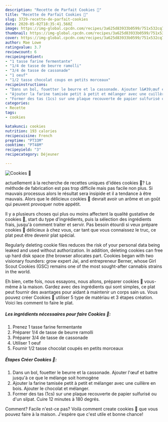 ```yaml
---
description: "Recette de Parfait Cookies 🍪"
title: "Recette de Parfait Cookies 🍪"
slug: 3729-recette-de-parfait-cookies
date: 2020-05-02T18:35:41.560Z
image: https://img-global.cpcdn.com/recipes/3a625d83933b0599/751x532cq70/cookies-🍪-photo-principale-de-la-recette.jpg
thumbnail: https://img-global.cpcdn.com/recipes/3a625d83933b0599/751x532cq70/cookies-🍪-photo-principale-de-la-recette.jpg
cover: https://img-global.cpcdn.com/recipes/3a625d83933b0599/751x532cq70/cookies-🍪-photo-principale-de-la-recette.jpg
author: Mae Lowe
ratingvalue: 3.7
reviewcount: 6
recipeingredient:
- "1 tasse farine fermentante"
- "1/4 de tasse de beurre ramolli"
- "3/4 de tasse de cassonade"
- "1 oeuf"
- "1/2 tasse chocolat coups en petits morceaux"
recipeinstructions:
- "Dans un bol, fouetter le beurre et la cassonade. Ajouter l&#39;œuf et battre jusqu&#39;à ce que le mélange soit homogène"
- "Ajouter la farine tamisée petit à petit et mélanger avec une cuillère en bois. Ajouter le chocolat et mélanger."
- "Former des tas (1cs) sur une plaque recouverte de papier sulfurisé ou d&#39;un silpat. Cuire 12 minutes à 180 degrés."
categories:
- Recette
tags:
- cookies

katakunci: cookies 
nutrition: 193 calories
recipecuisine: French
preptime: "PT33M"
cooktime: "PT48M"
recipeyield: "3"
recipecategory: Déjeuner

---
```



![Cookies 🍪](https://img-global.cpcdn.com/recipes/3a625d83933b0599/751x532cq70/cookies-🍪-photo-principale-de-la-recette.jpg)

actuellement à la recherche de recettes uniques d'idées cookies 🍪? La méthode de fabrication est pas trop difficile mais pas facile non plus. Si mauvais processus alors le résultat sera insipide et il a tendance à être mauvais. Alors que le délicieux cookies 🍪 devrait avoir un arôme et un goût qui peuvent provoquer notre appétit.

Il y a plusieurs choses qui plus ou moins affectent la qualité gustative de cookies 🍪, start du type d'ingrédients, puis la sélection des ingrédients frais, jusqu'à comment traiter et servir. Pas besoin étourdi si veux prépare cookies 🍪 délicieux à chez vous, car tant que vous connaissez le truc, ce plat peut être devenir plat spécial.

Regularly deleting cookie files reduces the risk of your personal data being leaked and used without authorization. In addition, deleting cookies can free up hard disk space (the browser allocates part. Cookies began with two visionary founders: grow expert Jai, and entrepreneur Berner, whose Girl Scout Cookies (GSC) remains one of the most sought-after cannabis strains in the world.


Eh bien, cette fois, nous essayons, nous allons, préparer cookies 🍪 vous-même à la maison. Gardez avec des ingrédients qui sont simples, ce plat peut fournir des avantages pour aidant à maintenir un corps sain us. Vous pouvez créer Cookies 🍪 utiliser 5 type de matériau et 3 étapes création. Voici les comment to faire le plat.

<!--inarticleads1-->

##### Les ingrédients nécessaires pour faire Cookies 🍪:

1. Prenez 1 tasse farine fermentante
1. Préparer 1/4 de tasse de beurre ramolli
1. Préparer 3/4 de tasse de cassonade
1. Utiliser 1 oeuf
1. Fournir 1/2 tasse chocolat coupés en petits morceaux




<!--inarticleads2-->

##### Étapes Créer Cookies 🍪:

1. Dans un bol, fouetter le beurre et la cassonade. Ajouter l&#39;œuf et battre jusqu&#39;à ce que le mélange soit homogène
1. Ajouter la farine tamisée petit à petit et mélanger avec une cuillère en bois. Ajouter le chocolat et mélanger.
1. Former des tas (1cs) sur une plaque recouverte de papier sulfurisé ou d&#39;un silpat. Cuire 12 minutes à 180 degrés.





Comment? Facile n'est-ce pas? Voilà comment create cookies 🍪 que vous pouvez faire à la maison. J'espère que c'est utile et bonne chance!
